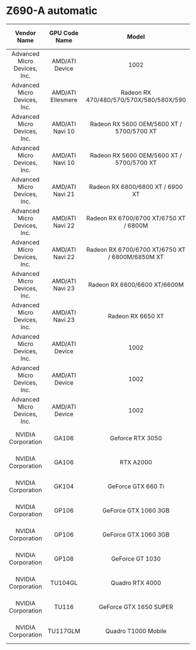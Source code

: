 # Z690-A automatic
<!--start-->
| Vendor Name      | GPU Code Name | Model | PCI VendorID:ModelID  | Multi-Graphics Config | Results |
|:----------------:|:-------------:|:-----:|:---------------------:|:---------------------:|:-------:|
| Advanced Micro Devices, Inc. | AMD/ATI Device  | 1002 | 1002:7480 | No | Dasharo HCL report |
| Advanced Micro Devices, Inc. | AMD/ATI Ellesmere  | Radeon RX 470/480/570/570X/580/580X/590  | 1002:67df | No | Dasharo HCL report |
| Advanced Micro Devices, Inc. | AMD/ATI Navi 10  | Radeon RX 5600 OEM/5600 XT / 5700/5700 XT  | 1002:731f | No | Dasharo HCL report |
| Advanced Micro Devices, Inc. | AMD/ATI Navi 10  | Radeon RX 5600 OEM/5600 XT / 5700/5700 XT  | 1002:731f | Yes (2) | Dasharo HCL report |
| Advanced Micro Devices, Inc. | AMD/ATI Navi 21  | Radeon RX 6800/6800 XT / 6900 XT  | 1002:73bf | No | Dasharo HCL report |
| Advanced Micro Devices, Inc. | AMD/ATI Navi 22  | Radeon RX 6700/6700 XT/6750 XT / 6800M  | 1002:73df | No | Dasharo HCL report |
| Advanced Micro Devices, Inc. | AMD/ATI Navi 22  | Radeon RX 6700/6700 XT/6750 XT / 6800M/6850M XT  | 1002:73df | No | Dasharo HCL report |
| Advanced Micro Devices, Inc. | AMD/ATI Navi 23  | Radeon RX 6600/6600 XT/6600M  | 1002:73ff | No | Dasharo HCL report |
| Advanced Micro Devices, Inc. | AMD/ATI Navi 23  | Radeon RX 6650 XT  | 1002:73ef | No | Dasharo HCL report |
| Advanced Micro Devices, Inc. | AMD/ATI Device  | 1002 | 1002:744c | No | Dasharo HCL report |
| Advanced Micro Devices, Inc. | AMD/ATI Device  | 1002 | 1002:744c | Yes (2) | Dasharo HCL report |
| Advanced Micro Devices, Inc. | AMD/ATI Device  | 1002 | 1002:7480 | No | Dasharo HCL report |
| NVIDIA Corporation | GA106 | Geforce RTX 3050 | 10de:2507 | No | Dasharo HCL report |
| NVIDIA Corporation | GA106 | RTX A2000 | 10de:2531 | No | Dasharo HCL report |
| NVIDIA Corporation | GK104 | GeForce GTX 660 Ti | 10de:1183 | No | Dasharo HCL report |
| NVIDIA Corporation | GP106 | GeForce GTX 1060 3GB | 10de:1c02 | No | Dasharo HCL report |
| NVIDIA Corporation | GP106 | GeForce GTX 1060 3GB | 10de:1c02 | Yes (2) | Dasharo HCL report |
| NVIDIA Corporation | GP108 | GeForce GT 1030 | 10de:1d01 | No | Dasharo HCL report |
| NVIDIA Corporation | TU104GL | Quadro RTX 4000 | 10de:1eb1 | Yes (2) | Dasharo HCL report |
| NVIDIA Corporation | TU116 | GeForce GTX 1650 SUPER | 10de:2187 | No | Dasharo HCL report |
| NVIDIA Corporation | TU117GLM | Quadro T1000 Mobile | 10de:1fb0 | No | Dasharo HCL report |
<!--end-->
